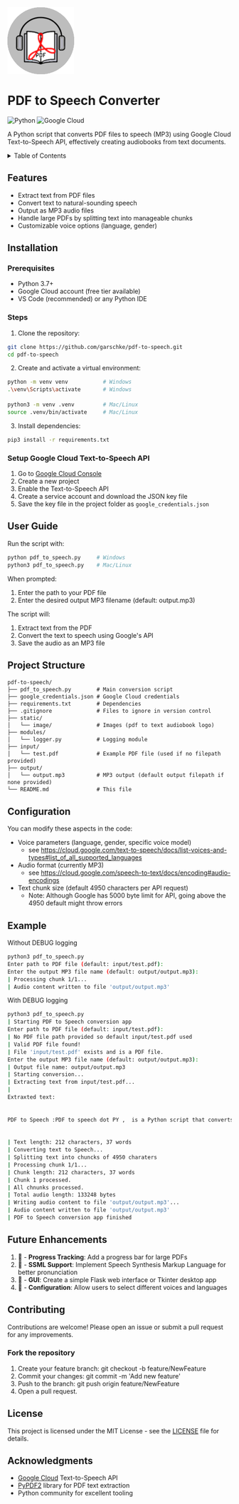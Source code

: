<!-- LOGO  -->
<img src="static/images/audiobook.png" height="150px">

<!-- INTRODUCTION -->
# PDF to Speech Converter

![Python](https://img.shields.io/badge/python-3670A0?style=for-the-badge&logo=python&logoColor=ffdd54)
![Google Cloud](https://img.shields.io/badge/GoogleCloud-%234285F4.svg?style=for-the-badge&logo=google-cloud&logoColor=white)

A Python script that converts PDF files to speech (MP3) using Google Cloud Text-to-Speech API, effectively creating audiobooks from text documents.

<!-- TABLE OF CONTENTS -->
<details>
  <summary>Table of Contents</summary>
  <ol>
    <li><a href="#PDF-to-Speech-Converter">PDF to Speech Converter</a></li>
    <li><a href="#Features">Features</a></li>
    <li>
      <a href="#installation">Installation</a>
      <ul>
        <li><a href="#prerequisites">Prerequisites</a></li>
        <li><a href="#steps">Steps</a></li>
        <li><a href="#Setup-Google-Cloud-Text-to-Speech-API">Setup Google Cloud Text-to-Speech API</a></li>
      </ul>
    </li>
    <li><a href="#user-guide">User Guide</a></li>
    <li><a href="#project-structure">Project Structure</a></li>
    <li><a href="#configuration">Configuration</a></li>
    <li><a href="#example">Example</a></li>
    <li><a href="#future-enhancements">Future Enhancements</a></li>
    <li>
        <a href="#contributing">Contributing</a>
      <ul>
        <li><a href="#fork-the-repository">Fork the repository</a></li>
      </ul>
    </li>
    <li><a href="#license">License</a></li>
    <li><a href="#acknowledgements">Acknowledgements</a></li>
  </ol>
</details>

<!-- FEATURES -->
## Features

- Extract text from PDF files
- Convert text to natural-sounding speech
- Output as MP3 audio files
- Handle large PDFs by splitting text into manageable chunks
- Customizable voice options (language, gender)

<!-- INSTALLATION -->
## Installation

### Prerequisites

- Python 3.7+
- Google Cloud account (free tier available)
- VS Code (recommended) or any Python IDE

### Steps

1. Clone the repository:
```bash
git clone https://github.com/garschke/pdf-to-speech.git
cd pdf-to-speech
```

2. Create and activate a virtual environment:
```bash
python -m venv venv           # Windows
.\venv\Scripts\activate       # Windows

python3 -m venv .venv         # Mac/Linux
source .venv/bin/activate     # Mac/Linux
```

3. Install dependencies:
```bash
pip3 install -r requirements.txt
```

### Setup Google Cloud Text-to-Speech API

1. Go to [Google Cloud Console](https://console.cloud.google.com/)
2. Create a new project
3. Enable the Text-to-Speech API
4. Create a service account and download the JSON key file
5. Save the key file in the project folder as `google_credentials.json`

<!-- USER GUIDE -->
## User Guide

Run the script with:
```bash
python pdf_to_speech.py     # Windows
python3 pdf_to_speech.py    # Mac/Linux
```

When prompted:
1. Enter the path to your PDF file
2. Enter the desired output MP3 filename (default: output.mp3)

The script will:
1. Extract text from the PDF
2. Convert the text to speech using Google's API
3. Save the audio as an MP3 file


<!-- PROJECT STRUCTURE -->
## Project Structure

```
pdf-to-speech/
├── pdf_to_speech.py        # Main conversion script
├── google_credentials.json # Google Cloud credentials
├── requirements.txt        # Dependencies
├── .gitignore              # Files to ignore in version control
├── static/
│   └── image/              # Images (pdf to text audiobook logo)
├── modules/
│   └── logger.py           # Logging module
├── input/
│   └── test.pdf            # Example PDF file (used if no filepath provided)
├── output/
│   └── output.mp3          # MP3 output (default output filepath if none provided)
└── README.md               # This file
```

<!-- CONFIGURATION -->
## Configuration

You can modify these aspects in the code:
- Voice parameters (language, gender, specific voice model)
  * see https://cloud.google.com/text-to-speech/docs/list-voices-and-types#list_of_all_supported_languages
- Audio format (currently MP3)
  * see https://cloud.google.com/speech-to-text/docs/encoding#audio-encodings
- Text chunk size (default 4950 characters per API request)
  * Note: Although Google has 5000 byte limit for API, going above the 4950 default might throw errors

<!-- EXAMPLE -->
## Example

Without DEBUG logging
```bash
python3 pdf_to_speech.py
Enter path to PDF file (default: input/test.pdf):
Enter the output MP3 file name (default: output/output.mp3):
| Processing chunk 1/1...
| Audio content written to file 'output/output.mp3'
```

With DEBUG logging
```bash
python3 pdf_to_speech.py
| Starting PDF to Speech conversion app
Enter path to PDF file (default: input/test.pdf): 
| No PDF file path provided so default input/test.pdf used
| Valid PDF file found!
| File 'input/test.pdf' exists and is a PDF file.
Enter the output MP3 file name (default: output/output.mp3): 
| Output file name: output/output.mp3
| Starting conversion...
| Extracting text from input/test.pdf...
| 
Extraxted text:


PDF to Speech :PDF to speech dot PY ,  is a Python script that converts PDF ﬁles to speech in the form of MP3 ﬁles, using the Google Cloud Text-to-Speech API, eﬀectively creating audiobooks from text documents.


| Text length: 212 characters, 37 words
| Converting text to Speech...
| Splitting text into chuncks of 4950 charaters
| Processing chunk 1/1...
| Chunk length: 212 characters, 37 words
| Chunk 1 processed.
| All chnunks processed.
| Total audio length: 133248 bytes
| Writing audio content to file 'output/output.mp3'...
| Audio content written to file 'output/output.mp3'
| PDF to Speech conversion app finished
```

<!-- FUTURE ENHANCEMENTS -->
## Future Enhancements

1. 🔲  -  **Progress Tracking**: Add a progress bar for large PDFs
2. 🔲  - **SSML Support**: Implement Speech Synthesis Markup Language for better pronunciation
3. 🔲  - **GUI**: Create a simple Flask web interface or Tkinter desktop app
4. 🔲  - **Configuration**: Allow users to select different voices and languages


<!-- CONTRIBUTING -->
## Contributing
Contributions are welcome! Please open an issue or submit a pull request for any improvements.

### Fork the repository
1. Create your feature branch: git checkout -b feature/NewFeature
2. Commit your changes: git commit -m 'Add new feature'
3. Push to the branch: git push origin feature/NewFeature
4. Open a pull request.


<!-- LICENCE -->
## License

This project is licensed under the MIT License - see the [LICENSE](LICENSE) file for details.

<!-- AKNOWLEDGEMENTS -->
## Acknowledgments

- [Google Cloud](https://cloud.google.com/text-to-speech/docs?_gl) Text-to-Speech API
- [PyPDF2](https://pypi.org/project/PyPDF2/) library for PDF text extraction
- Python community for excellent tooling